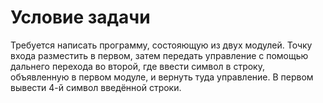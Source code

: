 # Условие задачи

Требуется написать программу, состояющую из двух модулей. Точку входа разместить в первом, затем передать управление с помощью дальнего перехода во второй, где ввести символ в строку, объявленную в первом модуле, и вернуть туда управление. В первом вывести 4-й символ введённой строки.
